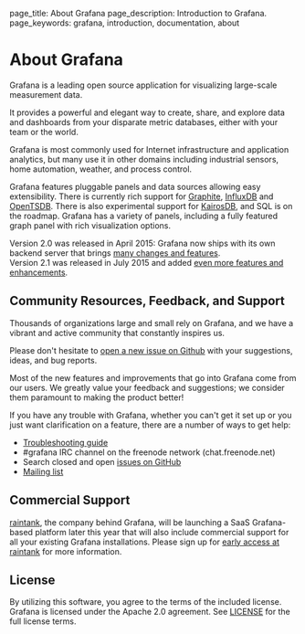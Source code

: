 page_title: About Grafana
page_description: Introduction to Grafana.
page_keywords: grafana, introduction, documentation, about

# About Grafana

Grafana is a leading open source application for visualizing large-scale measurement data.

It provides a powerful and elegant way to create, share, and explore data and dashboards from your disparate metric databases, either with your team or the world.

Grafana is most commonly used for Internet infrastructure and application analytics, but many use it in other domains including industrial sensors, home automation, weather, and process control.

Grafana features pluggable panels and data sources allowing easy extensibility. There is currently rich support for [Graphite](http://graphite.readthedocs.org/en/latest/), [InfluxDB](http://influxdb.org) and [OpenTSDB](http://opentsdb.net). There is also experimental support for [KairosDB](https://github.com/kairosdb/kairosdb), and SQL is on the roadmap. Grafana has a variety of panels, including a fully featured graph panel with rich visualization options.

Version 2.0 was released in April 2015: Grafana now ships with its own backend server that brings [many changes and features](../guides/whats-new-in-v2/).    
Version 2.1 was released in July 2015 and added [even more features and enhancements](../guides/whats-new-in-v2-1/).

## Community Resources, Feedback, and Support

Thousands of organizations large and small rely on Grafana, and we have a vibrant and active community that constantly inspires us.

Please don't hesitate to [open a new issue on Github](https://github.com/grafana/grafana/issues) with your suggestions, ideas, and bug reports.

Most of the new features and improvements that go into Grafana come from our users. We greatly value your feedback and suggestions; we consider them paramount to making the product better!

If you have any trouble with Grafana, whether you can't get it set up or you just want clarification on a feature, there are a number of ways to get help:

- [Troubleshooting guide](/installation/troubleshooting/)
- \#grafana IRC channel on the freenode network (chat.freenode.net)
- Search closed and open [issues on GitHub](https://github.com/grafana/grafana/issues)
- [Mailing list](https://groups.io/org/groupsio/grafana)

## Commercial Support

[raintank](http://www.raintank.io), the company behind Grafana, will be launching a SaaS Grafana-based platform later this year that will also include commercial support for all your existing Grafana installations. Please sign up for [early access at raintank](http://www.raintank.io) for more information.

## License

By utilizing this software, you agree to the terms of the included license. Grafana is licensed under the Apache 2.0 agreement. See [LICENSE](https://github.com/grafana/grafana/blob/master/LICENSE.md) for the full license terms.
